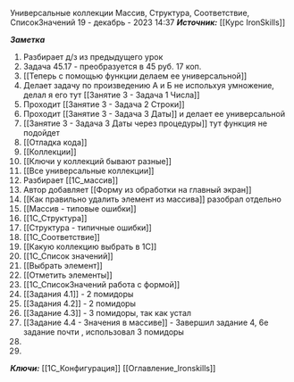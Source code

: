 
Универсальные коллекции Массив, Структура, Соответствие, СписокЗначений
 19 - декабрь - 2023  14:37 
***Источник:***  [[Курс IronSkills]] 

***Заметка*** 
1. Разбирает д/з из предыдущего урок
2. Задача 45.17 - преобразуется в 45 руб. 17 коп.
3. [[Теперь с помощью функции делаем ее универсальной]] 
4. Делает задачу по произведению А и Б не испольхуя умножение, делал я его тут [[Занятие 3 - Задача 1 Числа]]
5. Проходит [[Занятие 3 - Задача 2 Строки]]
6.  Проходит [[Занятие 3 - Задача 3 Даты]] и делает ее универсальной 
7. [[Занятие 3 - Задача 3 Даты через процедуры]] тут функция не подойдет
8.  [[Отладка кода]]
9. [[Коллекции]]
10. [[Ключи у коллекций бывают разные]]
11. [[Все универсальные коллекции]]
12.  Разбирает [[1С_массив]]
13.  Автор добавляет [[Форму из обработки на главный экран]]
14. [[Как правильно удалить элемент из массива]] разобрал отдельно
15. [[Массив - типовые ошибки]]
16. [[1С_Структура]]
17. [[Структура - типичные ошибки]]
18. [[1С_Соответствие]]
19. [[Какую коллекцию выбрать в 1С]]
20. [[1С_Список значений]]
21. [[Выбрать элемент]]
22. [[Отметить элементы]]
23. [[1С_СписокЗначений работа с формой]]
24. [[Задания 4.1]] - 2 помидоры
25. [[Задания 4.2]] - 2 помидоры
26. [[Задание 4.3]] - 3 помидоры, так как устал
27. [[Задание 4.4 - Значения в массиве]] - Завершил задание 4, 6е задание почти , использовал 3 помидоры
28. 
29. 

***Ключи:*** [[1С_Конфигурация]]  [[Оглавление_Ironskills]]